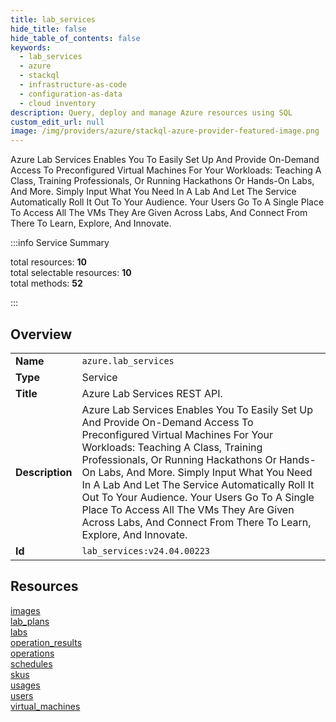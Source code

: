 ```yaml
---
title: lab_services
hide_title: false
hide_table_of_contents: false
keywords:
  - lab_services
  - azure
  - stackql
  - infrastructure-as-code
  - configuration-as-data
  - cloud inventory
description: Query, deploy and manage Azure resources using SQL
custom_edit_url: null
image: /img/providers/azure/stackql-azure-provider-featured-image.png
---
```


Azure Lab Services Enables You To Easily Set Up And Provide On-Demand Access To Preconfigured Virtual Machines For Your Workloads: Teaching A Class, Training Professionals, Or Running Hackathons Or Hands-On Labs, And More. Simply Input What You Need In A Lab And Let The Service Automatically Roll It Out To Your Audience. Your Users Go To A Single Place To Access All The VMs They Are Given Across Labs, And Connect From There To Learn, Explore, And Innovate.  
    
:::info Service Summary

<div class="row">
<div class="providerDocColumn">
<span>total resources:&nbsp;<b>10</b></span><br />
<span>total selectable resources:&nbsp;<b>10</b></span><br />
<span>total methods:&nbsp;<b>52</b></span><br />
</div>
</div>

:::

## Overview
<table><tbody>
<tr><td><b>Name</b></td><td><code>azure.lab_services</code></td></tr>
<tr><td><b>Type</b></td><td>Service</td></tr>
<tr><td><b>Title</b></td><td>Azure Lab Services REST API.</td></tr>
<tr><td><b>Description</b></td><td>Azure Lab Services Enables You To Easily Set Up And Provide On-Demand Access To Preconfigured Virtual Machines For Your Workloads: Teaching A Class, Training Professionals, Or Running Hackathons Or Hands-On Labs, And More. Simply Input What You Need In A Lab And Let The Service Automatically Roll It Out To Your Audience. Your Users Go To A Single Place To Access All The VMs They Are Given Across Labs, And Connect From There To Learn, Explore, And Innovate.</td></tr>
<tr><td><b>Id</b></td><td><code>lab_services:v24.04.00223</code></td></tr>
</tbody></table>

## Resources
<div class="row">
<div class="providerDocColumn">
<a href="/providers/azure/lab_services/images/">images</a><br />
<a href="/providers/azure/lab_services/lab_plans/">lab_plans</a><br />
<a href="/providers/azure/lab_services/labs/">labs</a><br />
<a href="/providers/azure/lab_services/operation_results/">operation_results</a><br />
<a href="/providers/azure/lab_services/operations/">operations</a><br />
</div>
<div class="providerDocColumn">
<a href="/providers/azure/lab_services/schedules/">schedules</a><br />
<a href="/providers/azure/lab_services/skus/">skus</a><br />
<a href="/providers/azure/lab_services/usages/">usages</a><br />
<a href="/providers/azure/lab_services/users/">users</a><br />
<a href="/providers/azure/lab_services/virtual_machines/">virtual_machines</a><br />
</div>
</div>
